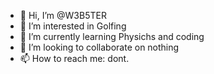 - 👋 Hi, I’m @W3B5TER
- 👀 I’m interested in Golfing
- 🌱 I’m currently learning Physichs and coding
- 💞️ I’m looking to collaborate on nothing
- 📫 How to reach me: dont.

<!---
W3B5TER/W3B5TER is a ✨ special ✨ repository because its `README.md` (this file) appears on your GitHub profile.
You can click the Preview link to take a look at your changes.
--->
